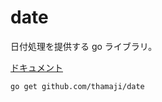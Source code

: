 date
====

日付処理を提供する go ライブラリ。

[ドキュメント](https://pkg.go.dev/github.com/thamaji/date)

```
go get github.com/thamaji/date
```
